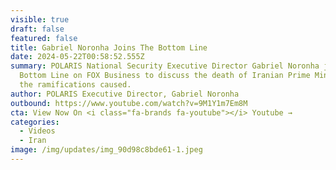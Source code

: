 ```yaml
---
visible: true
draft: false
featured: false
title: Gabriel Noronha Joins The Bottom Line
date: 2024-05-22T00:58:52.555Z
summary: POLARIS National Security Executive Director Gabriel Noronha joined The
  Bottom Line on FOX Business to discuss the death of Iranian Prime Minister and
  the ramifications caused.
author: POLARIS Executive Director, Gabriel Noronha
outbound: https://www.youtube.com/watch?v=9M1Y1m7Em8M
cta: View Now On <i class="fa-brands fa-youtube"></i> Youtube →
categories:
  - Videos
  - Iran
image: /img/updates/img_90d98c8bde61-1.jpeg
---
```

